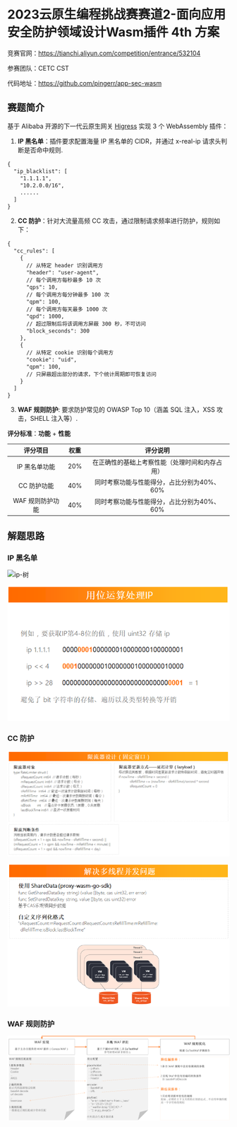 # 2023云原生编程挑战赛赛道2-面向应用安全防护领域设计Wasm插件 4th 方案

竞赛官网：https://tianchi.aliyun.com/competition/entrance/532104

参赛团队：CETC CST

代码地址：https://github.com/pingerr/app-sec-wasm

## 赛题简介

基于 Alibaba 开源的下一代云原生网关 [Higress](https://github.com/alibaba/higress?spm=a2c22.12281978.0.0.42376745sRKLLz) 实现 3 个 WebAssembly 插件：

1. **IP 黑名单**：插件要求配置海量 IP 黑名单的 CIDR，并通过 x-real-ip 请求头判断是否命中规则.
```
{
  "ip_blacklist": [
    "1.1.1.1",
    "10.2.0.0/16",
    ......
  ] 
}
```

2. **CC 防护**：针对大流量高频 CC 攻击，通过限制请求频率进行防护，规则如下：

```
{
  "cc_rules": [
    {
      // 从特定 header 识别调用方
      "header": "user-agent",
      // 每个调用方每秒最多 10 次
      "qps": 10,
      // 每个调用方每分钟最多 100 次
      "qpm": 100,
      // 每个调用方每天最多 1000 次
      "qpd": 1000,
      // 超过限制后将该调用方屏蔽 300 秒，不可访问
      "block_seconds": 300 
    },
    {
      // 从特定 cookie 识别每个调用方
      "cookie": "uid",
      "qpm": 100,
      // 只屏蔽超出部分的请求，下个统计周期即可恢复访问
    }
  ] 
}
```

3. **WAF 规则防护**: 要求防护常见的 OWASP Top 10（涵盖 SQL 注入，XSS 攻击，SHELL 注入等）.

**评分标准**：**功能** + **性能**

|     评分项目     | 权重 |                    评分说明                    |
| :--------------: | :--: | :--------------------------------------------: |
|  IP 黑名单功能   | 20%  | 在正确性的基础上考察性能（处理时间和内存占用） |
|   CC 防护功能    | 40%  |   同时考察功能与性能得分，占比分别为40%、60%   |
| WAF 规则防护功能 | 40%  |   同时考察功能与性能得分，占比分别为40%、60%   |

## 解题思路

### IP 黑名单

![ip-树](README.assets/ip-树.png)

![ip-位运算](README.assets/ip-位运算.png)

### CC 防护

![cc-限流器](README.assets/cc-限流器.png)

![cc-并发](README.assets/cc-并发.png)

### WAF 规则防护

![waf](README.assets/waf.png)